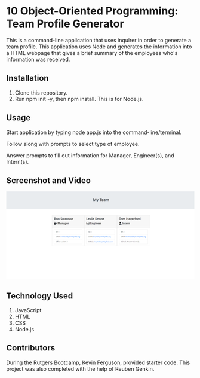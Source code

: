 # 10 Object-Oriented Programming: Team Profile Generator

This is a command-line application that uses inquirer in order to generate a team profile. This application uses Node and generates the information into a HTML webpage that gives a brief summary of the employees who's information was received. 

## Installation

1. Clone this repository.
2. Run npm init -y, then npm install. This is for Node.js.

## Usage

Start application by typing node app.js into the command-line/terminal. 

Follow along with prompts to select type of employee.

Answer prompts to fill out information for Manager, Engineer(s), and Intern(s).

## Screenshot and Video

![Screenshot of Team Builder](./assets/team-screenshot.png)


## Technology Used

1. JavaScript
2. HTML
3. CSS
4. Node.js

## Contributors

During the Rutgers Bootcamp, Kevin Ferguson, provided starter code. This project was also completed with the help of Reuben Genkin.